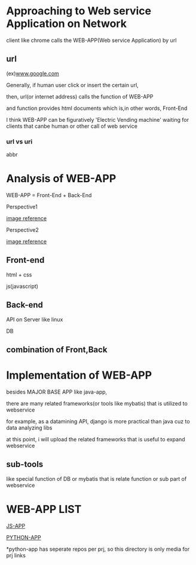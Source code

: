 # Approaching to Web service Application on Network
client like chrome calls the WEB-APP(Web service Application) by url

## url
(ex)www.google.com

Generally, if human user click or insert the certain url,

then, url(or internet address) calls the function of WEB-APP

and function provides html documents which is,in other words, Front-End

I think WEB-APP can be figuratively 'Electric Vending machine' waiting for clients that canbe human or other call of web service

### url vs uri
abbr 

# Analysis of WEB-APP
WEB-APP = Front-End + Back-End

Perspective1



[image reference](https://www.a-mean-blog.com/images/rqvbk2p56xjsis3ut1ta/front-end_back-end_full-Stack.png)

Perspective2



[image reference](https://blog.dalso.org/language/web/6523)

## Front-end
html + css

js(javascript)

## Back-end
API on Server like linux

DB


## combination of Front,Back



# Implementation of WEB-APP

besides MAJOR BASE APP like java-app,

there are many related frameworks(or tools like mybatis) that is utilized to webservice

for example, as a datamining API, django is more practical than java cuz to data analyzing libs

at this point, i will upload the related frameworks that is useful to expand webservice


## sub-tools 
like special function of DB or mybatis that is relate function or sub part of webservice


# WEB-APP LIST

[JS-APP](https://github.com/devsacti/JS-APP)

[PYTHON-APP](https://github.com/devsacti/WEB-APP/tree/main/PYTHON-APP)

*python-app has seperate repos per prj, so this directory is only media for prj links
